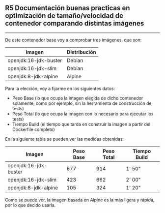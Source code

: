 ## R5 Documentación buenas practicas en optimización de tamaño/velocidad de contenedor comparando distintas imágenes

---

De este contenedor base voy a comprobar tres imágenes, que son:

|Imagen|Distribución|
|---|---|
|openjdk:16-jdk-buster|Debian|
|openjdk:16-jdk-slim|Debian|
|openjdk:8-jdk-alpine|Alpine|

Para la elección, voy a fijarme en los siguientes datos:

- Peso Base (lo que ocupa la imagen elegida de dicho contenedor solamente, como por ejemplo, sin la herramienta de construcción de tests)
- Peso Total (lo que ocupa la imagen con lo necesario para ejecutar los tests)
- Tiempo Build (el tiempo que tarda en construir la imagen a partir del Dockerfile completo)

En la siguiente tabla se pueden ver las medidas obtenidas:

|Imagen|Peso Base|Peso Total|Tiempo Build|
|---|---|---|---|
|openjdk:16-jdk-buster|677|914|1' 50"|
|openjdk:16-jdk-slim|423|662|2' 00"|
|openjdk:8-jdk-alpine|105|324|1' 20"|


Como se puede ver, la imagen basada en Alpine es la más ligera y rápida, por lo que decido usarla. 

